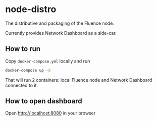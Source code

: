 # node-distro
The distributive and packaging of the Fluence node.

Currently provides Network Dashboard as a side-car.

## How to run
Copy `docker-compose.yml` locally and run
```bash
docker-compose up -d
```

That will run 2 containers: local Fluence node and Network Dashboard connected to it.

## How to open dashboard
Open [http://localhost:8080](http://localhost:8080) in your browser
